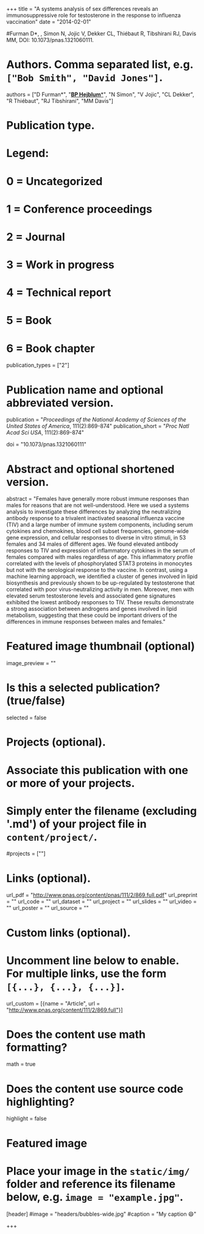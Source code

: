+++
title = "A systems analysis of sex differences reveals an immunosuppressive role for testosterone in the response to influenza vaccination"
date = "2014-02-01"

#Furman D*, , Simon N, Jojic V, Dekker CL, Thiébaut R, Tibshirani RJ, Davis MM, DOI: 10.1073/pnas.1321060111.
# Authors. Comma separated list, e.g. `["Bob Smith", "David Jones"]`.
authors = ["D Furman&#42;", "<u>**BP Hejblum**&#42;</u>", "N Simon", "V Jojic", "CL Dekker", "R Thiébaut", "RJ Tibshirani", "MM Davis"]

# Publication type.
# Legend:
# 0 = Uncategorized
# 1 = Conference proceedings
# 2 = Journal
# 3 = Work in progress
# 4 = Technical report
# 5 = Book
# 6 = Book chapter
publication_types = ["2"]

# Publication name and optional abbreviated version.
publication = "*Proceedings of the National Academy of Sciences of the United States of America*, 111(2):869-874"
publication_short = "*Proc Natl Acad Sci USA*, 111(2):869-874"

doi = "10.1073/pnas.1321060111"

# Abstract and optional shortened version.
abstract = "Females have generally more robust immune responses than males for reasons that are not well-understood. Here we used a systems analysis to investigate these differences by analyzing the neutralizing antibody response to a trivalent inactivated seasonal influenza vaccine (TIV) and a large number of immune system components, including serum cytokines and chemokines, blood cell subset frequencies, genome-wide gene expression, and cellular responses to diverse in vitro stimuli, in 53 females and 34 males of different ages. We found elevated antibody responses to TIV and expression of inflammatory cytokines in the serum of females compared with males regardless of age. This inflammatory profile correlated with the levels of phosphorylated STAT3 proteins in monocytes but not with the serological response to the vaccine. In contrast, using a machine learning approach, we identified a cluster of genes involved in lipid biosynthesis and previously shown to be up-regulated by testosterone that correlated with poor virus-neutralizing activity in men. Moreover, men with elevated serum testosterone levels and associated gene signatures exhibited the lowest antibody responses to TIV. These results demonstrate a strong association between androgens and genes involved in lipid metabolism, suggesting that these could be important drivers of the differences in immune responses between males and females."

# Featured image thumbnail (optional)
image_preview = ""

# Is this a selected publication? (true/false)
selected = false

# Projects (optional).
#   Associate this publication with one or more of your projects.
#   Simply enter the filename (excluding '.md') of your project file in `content/project/`.
#projects = [""]

# Links (optional).
url_pdf = "http://www.pnas.org/content/pnas/111/2/869.full.pdf"
url_preprint = ""
url_code = ""
url_dataset = ""
url_project = ""
url_slides = ""
url_video = ""
url_poster = ""
url_source = ""

# Custom links (optional).
#   Uncomment line below to enable. For multiple links, use the form `[{...}, {...}, {...}]`.
url_custom = [{name = "Article", url = "http://www.pnas.org/content/111/2/869.full"}]

# Does the content use math formatting?
math = true

# Does the content use source code highlighting?
highlight = false

# Featured image
# Place your image in the `static/img/` folder and reference its filename below, e.g. `image = "example.jpg"`.
[header]
#image = "headers/bubbles-wide.jpg"
#caption = "My caption :smile:"

+++
